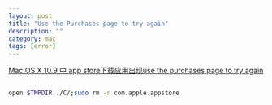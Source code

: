 ```yaml
---
layout: post
title: "Use the Purchases page to try again"
description: ""
category: mac
tags: [error]
---
```


[Mac OS X 10.9 中 app store下载应用出现use the purchases page to try again](http://liyunpeng.iteye.com/blog/1999174)

```bash

open $TMPDIR../C/;sudo rm -r com.apple.appstore

```